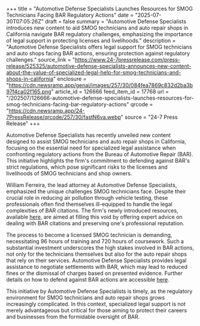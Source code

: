 +++
title = "Automotive Defense Specialists Launches Resources for SMOG Technicians Facing BAR Regulatory Actions"
date = "2025-07-30T07:05:26Z"
draft = false
summary = "Automotive Defense Specialists introduces new content to aid SMOG technicians and auto repair shops in California navigate BAR regulatory challenges, emphasizing the importance of legal support in protecting licenses and livelihoods."
description = "Automotive Defense Specialists offers legal support for SMOG technicians and auto shops facing BAR actions, ensuring protection against regulatory challenges."
source_link = "https://www.24-7pressrelease.com/press-release/525325/automotive-defense-specialists-announces-new-content-about-the-value-of-specialized-legal-help-for-smog-technicians-and-shops-in-california"
enclosure = "https://cdn.newsramp.app/genai/images/257/30/084fea7869c832d2ba3b97f4ca02f165.png"
article_id = 126666
feed_item_id = 17768
url = "/202507/126666-automotive-defense-specialists-launches-resources-for-smog-technicians-facing-bar-regulatory-actions"
qrcode = "https://cdn.newsramp.app/24-7PressRelease/qrcode/257/30/fastN6va.webp"
source = "24-7 Press Release"
+++

<p>Automotive Defense Specialists has recently unveiled new content designed to assist SMOG technicians and auto repair shops in California, focusing on the essential need for specialized legal assistance when confronting regulatory actions from the Bureau of Automotive Repair (BAR). This initiative highlights the firm's commitment to defending against BAR's strict regulations, which pose significant risks to the licenses and livelihoods of SMOG technicians and shop owners.</p><p>William Ferreira, the lead attorney at Automotive Defense Specialists, emphasized the unique challenges SMOG technicians face. Despite their crucial role in reducing air pollution through vehicle testing, these professionals often find themselves ill-equipped to handle the legal complexities of BAR citations. The firm's newly introduced resources, available <a href='https://www.automotivedefense.com' rel='nofollow' target='_blank'>here</a>, are aimed at filling this void by offering expert advice on dealing with BAR citations and preserving one's professional reputation.</p><p>The process to become a licensed SMOG technician is demanding, necessitating 96 hours of training and 720 hours of coursework. Such a substantial investment underscores the high stakes involved in BAR actions, not only for the technicians themselves but also for the auto repair shops that rely on their services. Automotive Defense Specialists provides legal assistance to negotiate settlements with BAR, which may lead to reduced fines or the dismissal of charges based on presented evidence. Further details on how to defend against BAR actions are accessible <a href='https://www.automotivedefense.com/bar-defense' rel='nofollow' target='_blank'>here</a>.</p><p>This initiative by Automotive Defense Specialists is timely, as the regulatory environment for SMOG technicians and auto repair shops grows increasingly complicated. In this context, specialized legal support is not merely advantageous but critical for those aiming to protect their careers and businesses from the formidable oversight of BAR.</p>